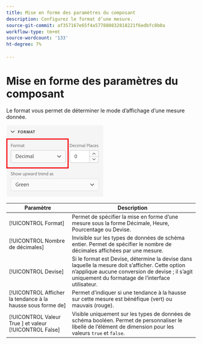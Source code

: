 ```yaml
---
title: Mise en forme des paramètres du composant
description: Configurez le format d’une mesure.
source-git-commit: af357167e65f4a577880832818221f6edbfc8b0a
workflow-type: tm+mt
source-wordcount: '133'
ht-degree: 7%

---
```



# Mise en forme des paramètres du composant

Le format vous permet de déterminer le mode d’affichage d’une mesure donnée.

![Paramètres de format](../assets/format-settings.png)

| Paramètre | Description |
| --- | --- |
| [!UICONTROL Format] | Permet de spécifier la mise en forme d’une mesure sous la forme Décimale, Heure, Pourcentage ou Devise. |
| [!UICONTROL Nombre de décimales] | Invisible sur les types de données de schéma entier. Permet de spécifier le nombre de décimales affichées par une mesure. |
| [!UICONTROL Devise] | Si le format est Devise, détermine la devise dans laquelle la mesure doit s’afficher. Cette option n’applique aucune conversion de devise ; il s’agit uniquement du formatage de l’interface utilisateur. |
| [!UICONTROL Afficher la tendance à la hausse sous forme de] | Permet d’indiquer si une tendance à la hausse sur cette mesure est bénéfique (vert) ou mauvais (rouge). |
| [!UICONTROL Valeur True ] et valeur  [!UICONTROL False] | Visible uniquement sur les types de données de schéma booléen. Permet de personnaliser le libellé de l’élément de dimension pour les valeurs `true` et `false`. |
